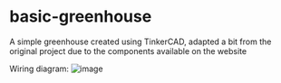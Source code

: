 # basic-greenhouse
A simple greenhouse created using TinkerCAD, adapted a bit from the original project due to the components available on the website

Wiring diagram:
![image](https://user-images.githubusercontent.com/102702376/171334783-79cf059f-7dd4-4d23-81ab-2a3d08ee2fc8.png)
